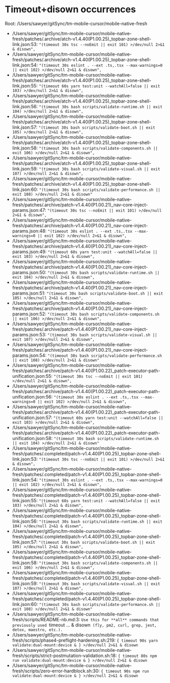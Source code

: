 # Timeout+disown occurrences

Root: /Users/sawyer/gitSync/tm-mobile-cursor/mobile-native-fresh

- /Users/sawyer/gitSync/tm-mobile-cursor/mobile-native-fresh/patches/.archive/atch-v1.4.40(P1.00.25)_topbar-zone-shell-link.json:53: `"(timeout 30s tsc --noEmit || exit 101) >/dev/null 2>&1 & disown",`
- /Users/sawyer/gitSync/tm-mobile-cursor/mobile-native-fresh/patches/.archive/atch-v1.4.40(P1.00.25)_topbar-zone-shell-link.json:54: `"(timeout 30s eslint . --ext .ts,.tsx --max-warnings=0 || exit 102) >/dev/null 2>&1 & disown",`
- /Users/sawyer/gitSync/tm-mobile-cursor/mobile-native-fresh/patches/.archive/atch-v1.4.40(P1.00.25)_topbar-zone-shell-link.json:55: `"(timeout 60s yarn test:unit --watchAll=false || exit 103) >/dev/null 2>&1 & disown",`
- /Users/sawyer/gitSync/tm-mobile-cursor/mobile-native-fresh/patches/.archive/atch-v1.4.40(P1.00.25)_topbar-zone-shell-link.json:56: `"(timeout 30s bash scripts/validate-runtime.sh || exit 104) >/dev/null 2>&1 & disown",`
- /Users/sawyer/gitSync/tm-mobile-cursor/mobile-native-fresh/patches/.archive/atch-v1.4.40(P1.00.25)_topbar-zone-shell-link.json:57: `"(timeout 30s bash scripts/validate-boot.sh || exit 105) >/dev/null 2>&1 & disown",`
- /Users/sawyer/gitSync/tm-mobile-cursor/mobile-native-fresh/patches/.archive/atch-v1.4.40(P1.00.25)_topbar-zone-shell-link.json:58: `"(timeout 30s bash scripts/validate-components.sh || exit 106) >/dev/null 2>&1 & disown",`
- /Users/sawyer/gitSync/tm-mobile-cursor/mobile-native-fresh/patches/.archive/atch-v1.4.40(P1.00.25)_topbar-zone-shell-link.json:59: `"(timeout 30s bash scripts/validate-visual.sh || exit 107) >/dev/null 2>&1 & disown",`
- /Users/sawyer/gitSync/tm-mobile-cursor/mobile-native-fresh/patches/.archive/atch-v1.4.40(P1.00.25)_topbar-zone-shell-link.json:60: `"(timeout 30s bash scripts/validate-performance.sh || exit 108) >/dev/null 2>&1 & disown"`
- /Users/sawyer/gitSync/tm-mobile-cursor/mobile-native-fresh/patches/.archive/patch-v1.4.40(P1.00.21)_nav-core-inject-params.json:47: `"(timeout 30s tsc --noEmit || exit 101) >/dev/null 2>&1 & disown",`
- /Users/sawyer/gitSync/tm-mobile-cursor/mobile-native-fresh/patches/.archive/patch-v1.4.40(P1.00.21)_nav-core-inject-params.json:48: `"(timeout 30s eslint . --ext .ts,.tsx --max-warnings=0 || exit 102) >/dev/null 2>&1 & disown",`
- /Users/sawyer/gitSync/tm-mobile-cursor/mobile-native-fresh/patches/.archive/patch-v1.4.40(P1.00.21)_nav-core-inject-params.json:49: `"(timeout 60s yarn test:unit --watchAll=false || exit 103) >/dev/null 2>&1 & disown",`
- /Users/sawyer/gitSync/tm-mobile-cursor/mobile-native-fresh/patches/.archive/patch-v1.4.40(P1.00.21)_nav-core-inject-params.json:50: `"(timeout 30s bash scripts/validate-runtime.sh || exit 104) >/dev/null 2>&1 & disown",`
- /Users/sawyer/gitSync/tm-mobile-cursor/mobile-native-fresh/patches/.archive/patch-v1.4.40(P1.00.21)_nav-core-inject-params.json:51: `"(timeout 30s bash scripts/validate-boot.sh || exit 105) >/dev/null 2>&1 & disown",`
- /Users/sawyer/gitSync/tm-mobile-cursor/mobile-native-fresh/patches/.archive/patch-v1.4.40(P1.00.21)_nav-core-inject-params.json:52: `"(timeout 30s bash scripts/validate-components.sh || exit 106) >/dev/null 2>&1 & disown",`
- /Users/sawyer/gitSync/tm-mobile-cursor/mobile-native-fresh/patches/.archive/patch-v1.4.40(P1.00.21)_nav-core-inject-params.json:53: `"(timeout 30s bash scripts/validate-visual.sh || exit 107) >/dev/null 2>&1 & disown",`
- /Users/sawyer/gitSync/tm-mobile-cursor/mobile-native-fresh/patches/.archive/patch-v1.4.40(P1.00.21)_nav-core-inject-params.json:54: `"(timeout 30s bash scripts/validate-performance.sh || exit 108) >/dev/null 2>&1 & disown"`
- /Users/sawyer/gitSync/tm-mobile-cursor/mobile-native-fresh/patches/.archive/patch-v1.4.40(P1.00.22)_patch-executor-path-unification.json:55: `"(timeout 30s tsc --noEmit || exit 101) >/dev/null 2>&1 & disown",`
- /Users/sawyer/gitSync/tm-mobile-cursor/mobile-native-fresh/patches/.archive/patch-v1.4.40(P1.00.22)_patch-executor-path-unification.json:56: `"(timeout 30s eslint . --ext .ts,.tsx --max-warnings=0 || exit 102) >/dev/null 2>&1 & disown",`
- /Users/sawyer/gitSync/tm-mobile-cursor/mobile-native-fresh/patches/.archive/patch-v1.4.40(P1.00.22)_patch-executor-path-unification.json:57: `"(timeout 60s yarn test:unit --watchAll=false || exit 103) >/dev/null 2>&1 & disown",`
- /Users/sawyer/gitSync/tm-mobile-cursor/mobile-native-fresh/patches/.archive/patch-v1.4.40(P1.00.22)_patch-executor-path-unification.json:58: `"(timeout 30s bash scripts/validate-runtime.sh || exit 104) >/dev/null 2>&1 & disown"`
- /Users/sawyer/gitSync/tm-mobile-cursor/mobile-native-fresh/patches/.completed/patch-v1.4.40(P1.00.25)_topbar-zone-shell-link.json:53: `"(timeout 30s tsc --noEmit || exit 101) >/dev/null 2>&1 & disown",`
- /Users/sawyer/gitSync/tm-mobile-cursor/mobile-native-fresh/patches/.completed/patch-v1.4.40(P1.00.25)_topbar-zone-shell-link.json:54: `"(timeout 30s eslint . --ext .ts,.tsx --max-warnings=0 || exit 102) >/dev/null 2>&1 & disown",`
- /Users/sawyer/gitSync/tm-mobile-cursor/mobile-native-fresh/patches/.completed/patch-v1.4.40(P1.00.25)_topbar-zone-shell-link.json:55: `"(timeout 60s yarn test:unit --watchAll=false || exit 103) >/dev/null 2>&1 & disown",`
- /Users/sawyer/gitSync/tm-mobile-cursor/mobile-native-fresh/patches/.completed/patch-v1.4.40(P1.00.25)_topbar-zone-shell-link.json:56: `"(timeout 30s bash scripts/validate-runtime.sh || exit 104) >/dev/null 2>&1 & disown",`
- /Users/sawyer/gitSync/tm-mobile-cursor/mobile-native-fresh/patches/.completed/patch-v1.4.40(P1.00.25)_topbar-zone-shell-link.json:57: `"(timeout 30s bash scripts/validate-boot.sh || exit 105) >/dev/null 2>&1 & disown",`
- /Users/sawyer/gitSync/tm-mobile-cursor/mobile-native-fresh/patches/.completed/patch-v1.4.40(P1.00.25)_topbar-zone-shell-link.json:58: `"(timeout 30s bash scripts/validate-components.sh || exit 106) >/dev/null 2>&1 & disown",`
- /Users/sawyer/gitSync/tm-mobile-cursor/mobile-native-fresh/patches/.completed/patch-v1.4.40(P1.00.25)_topbar-zone-shell-link.json:59: `"(timeout 30s bash scripts/validate-visual.sh || exit 107) >/dev/null 2>&1 & disown",`
- /Users/sawyer/gitSync/tm-mobile-cursor/mobile-native-fresh/patches/.completed/patch-v1.4.40(P1.00.25)_topbar-zone-shell-link.json:60: `"(timeout 30s bash scripts/validate-performance.sh || exit 108) >/dev/null 2>&1 & disown"`
- /Users/sawyer/gitSync/tm-mobile-cursor/mobile-native-fresh/scripts/README-nb.md:3: `Use this for **all** commands that previously used `timeout ... & disown` (fly, pm2, curl, grep, jest, detox, maestro, etc.).`
- /Users/sawyer/gitSync/tm-mobile-cursor/mobile-native-fresh/scripts/phase4-preflight-hardening.sh:219: `{ timeout 90s yarn validate:dual-mount:device & } >/dev/null 2>&1 & disown`
- /Users/sawyer/gitSync/tm-mobile-cursor/mobile-native-fresh/scripts/strict-postmutation-validation.sh:18: `{ timeout 80s npm run validate:dual-mount:device & } >/dev/null 2>&1 & disown`
- /Users/sawyer/gitSync/tm-mobile-cursor/mobile-native-fresh/scripts/zero-error-hardblock.sh:30: `{ timeout 90s npm run validate:dual-mount:device & } >/dev/null 2>&1 & disown`